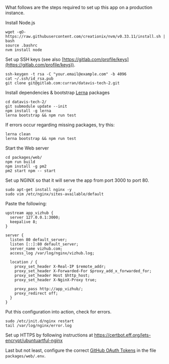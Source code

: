 What follows are the steps required to set up this app on a production instance.

Install Node.js

```
wget -qO- https://raw.githubusercontent.com/creationix/nvm/v0.33.11/install.sh | bash
source .bashrc
nvm install node
```

Set up SSH keys (see also [https://gitlab.com/profile/keys](https://gitlab.com/profile/keys)).

```
ssh-keygen -t rsa -C "your.email@example.com" -b 4096
cat ~/.ssh/id_rsa.pub
git clone git@gitlab.com:curran/datavis-tech-2.git
```

Install dependencies & bootstrap [Lerna](https://lernajs.io) packages

```
cd datavis-tech-2/
git submodule update --init
npm install -g lerna
lerna bootstrap && npm run test
```

If errors occur regarding missing packages, try this:

```
lerna clean
lerna bootstrap && npm run test
```

Start the Web server

```
cd packages/web/
npm run build
npm install -g pm2
pm2 start npm -- start
```

Set up NGINX so that it will serve the app from port 3000 to port 80.

```
sudo apt-get install nginx -y
sudo vim /etc/nginx/sites-available/default
```

Paste the following:

```
upstream app_vizhub {
  server 127.0.0.1:3000;
  keepalive 8;
}

server {
  listen 80 default_server;
  listen [::]:80 default_server;
  server_name vizhub.com;
  access_log /var/log/nginx/vizhub.log;

  location / {
    proxy_set_header X-Real-IP $remote_addr;
    proxy_set_header X-Forwarded-For $proxy_add_x_forwarded_for;
    proxy_set_header Host $http_host;
    proxy_set_header X-NginX-Proxy true;

    proxy_pass http://app_vizhub/;
    proxy_redirect off;
  }
}
```

Put this configuration into action, check for errors.

```
sudo /etc/init.d/nginx restart
tail /var/log/nginx/error.log
```

Set up HTTPS by following instructions at https://certbot.eff.org/lets-encrypt/ubuntuartful-nginx

Last but not least, configure the correct [GitHub OAuth Tokens](https://github.com/organizations/datavis-tech/settings/applications/813714) in the file `packages/web/.env`.